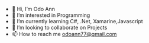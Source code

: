 - 👋 Hi, I’m Odo Ann
- 👀 I’m interested in Programming
- 🌱 I’m currently learning C#, .Net, Xamarine,Javascript
- 💞️ I’m looking to collaborate on Projects
- 📫 How to reach me odoann77@gmail.com

<!---
odoann/odoann is a ✨ special ✨ repository because its `README.md` (this file) appears on your GitHub profile.
You can click the Preview link to take a look at your changes.
--->
